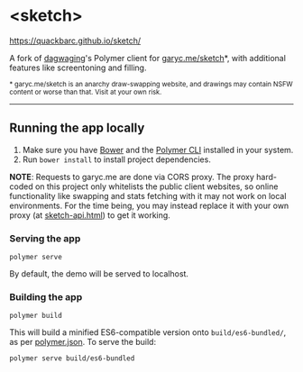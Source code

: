 
# \<sketch\>

https://quackbarc.github.io/sketch/

A fork of [dagwaging](https://github.com/dagwaging/sketch)'s Polymer client for [garyc.me/sketch](https://garyc.me/sketch)\*, with additional features like screentoning and filling.

<sup>\* garyc.me/sketch is an anarchy draw-swapping website, and drawings may contain NSFW content or worse than that. Visit at your own risk.</sup>

---

## Running the app locally

1. Make sure you have [Bower](https://www.npmjs.com/package/bower) and the [Polymer CLI](https://www.npmjs.com/package/polymer-cli) installed in your system.
2. Run `bower install` to install project dependencies.

**NOTE**: Requests to garyc.me are done via CORS proxy. The proxy hard-coded on this project only whitelists the public client websites, so online functionality like swapping and stats fetching with it may not work on local environments. For the time being, you may instead replace it with your own proxy (at [sketch-api.html](/src/sketch-api/sketch-api.html)) to get it working.

### Serving the app

    polymer serve

By default, the demo will be served to localhost.

### Building the app

    polymer build

This will build a minified ES6-compatible version onto `build/es6-bundled/`, as per [polymer.json](/polymer.json).
To serve the build:

    polymer serve build/es6-bundled
